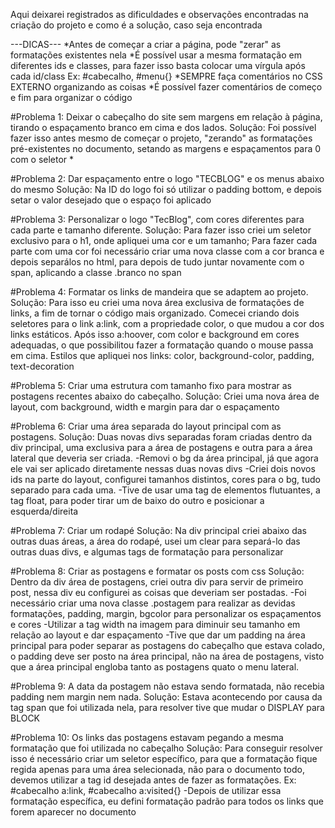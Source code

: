 Aqui deixarei registrados as dificuldades e observações encontradas na criação do projeto e como é a solução, caso seja encontrada

---DICAS---
*Antes de começar a criar a página, pode "zerar" as formatações existentes nela
*É possível usar a mesma formatação em diferentes ids e classes, para fazer isso basta colocar uma vírgula após cada id/class Ex: #cabecalho, #menu{}
*SEMPRE faça comentários no CSS EXTERNO organizando as coisas
*É possível fazer comentários de começo e fim para organizar o código

#Problema 1: Deixar o cabeçalho do site sem margens em relação à página, tirando o espaçamento branco em cima e dos lados.
Solução: Foi possível fazer isso antes mesmo de começar o projeto, "zerando" as formatações pré-existentes no documento, setando as margens e espaçamentos para 0 com o seletor *

#Problema 2: Dar espaçamento entre o logo "TECBLOG" e os menus abaixo do mesmo
Solução: Na ID do logo foi só utilizar o padding bottom, e depois setar o valor desejado que o espaço foi aplicado

#Problema 3: Personalizar o logo "TecBlog", com cores diferentes para cada parte e tamanho diferente.
Solução: Para fazer isso criei um seletor exclusivo para o h1, onde apliquei uma cor e um tamanho; Para fazer cada parte com uma cor foi necessário criar uma nova classe com a cor branca e depois separálos no html, para depois de tudo juntar novamente com o span, aplicando a classe .branco no span

#Problema 4: Formatar os links de mandeira que se adaptem ao projeto.
Solução: Para isso eu criei uma nova área exclusiva de formatações de links, a fim de tornar o código mais organizado. Comecei criando dois seletores para o link a:link, com a propriedade color, o que mudou a cor dos links estáticos. Após isso a:hoover, com color e background em cores adequadas, o que possibilitou fazer a formatação quando o mouse passa em cima.
Estilos que apliquei nos links: color, background-color, padding, text-decoration

#Problema 5: Criar uma estrutura com tamanho fixo para mostrar as postagens recentes abaixo do cabeçalho.
Solução: Criei uma nova área de layout, com background, width e margin para dar o espaçamento

#Problema 6: Criar uma área separada do layout principal com as postagens.
Solução: Duas novas divs separadas foram criadas dentro da div principal, uma exclusiva para a área de postagens e outra para a área lateral que deveria ser criada.
-Removi o bg da área principal, já que agora ele vai ser aplicado diretamente nessas duas novas divs
-Criei dois novos ids na parte do layout, configurei tamanhos distintos, cores para o bg, tudo separado para cada uma.
-Tive de usar uma tag de elementos flutuantes, a tag float, para poder tirar um de baixo do outro e posicionar a esquerda/direita

#Problema 7: Criar um rodapé
Solução: Na div principal criei abaixo das outras duas áreas, a área do rodapé, usei um clear para separá-lo das outras duas divs, e algumas tags de formatação para personalizar

#Problema 8: Criar as postagens e formatar os posts com css
Solução: Dentro da div área de postagens, criei outra div para servir de primeiro post, nessa div eu configurei as coisas que deveriam ser postadas.
-Foi necessário criar uma nova classe .postagem para realizar as devidas formatações, padding, margin, bgcolor para personalizar os espaçamentos e cores
-Utilizar a tag width na imagem para diminuir seu tamanho em relação ao layout e dar espaçamento
-Tive que dar um padding na área principal para poder separar as postagens do cabeçalho que estava colado, o padding deve ser posto na área principal, não na área de postagens, visto que a área principal engloba tanto as postagens quato o menu lateral.

#Problema 9: A data da postagem não estava sendo formatada, não recebia padding nem margin nem nada.
Solução: Estava acontecendo por causa da tag span que foi utilizada nela, para resolver tive que mudar o DISPLAY para BLOCK

#Problema 10: Os links das postagens estavam pegando a mesma formatação que foi utilizada no cabeçalho
Solução: Para conseguir resolver isso é necessário criar um seletor específico, para que a formatação fique regida apenas para uma área selecionada, não para o documento todo, devemos utilizar a tag id desejada antes de fazer as formatações. 
Ex: #cabecalho a:link, #cabecalho a:visited{}
-Depois de utilizar essa formatação específica, eu defini formatação padrão para todos os links que forem aparecer no documento